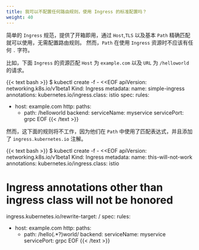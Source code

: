 ```yaml
---
title: 我可以不配置任何路由规则，使用 Ingress 的标准配置吗？
weight: 40
---
```


简单的 `Ingress` 规范，提供了开箱即用，通过 `Host`,`TLS` 以及基本 `Path` 精确匹配就可以使用，无需配置路由规则。
然而，`Path` 在使用 `Ingress` 资源时不应该有任何 `.` 字符。

比如，下面 `Ingress` 的资源匹配 `Host` 为 `example.com` 以及 `URL` 为 `/helloworld` 的请求。

{{< text bash >}}
$ kubectl create -f - <<EOF
apiVersion: networking.k8s.io/v1beta1
Kind: Ingress
metadata:
name: simple-ingress
annotations:
  kubernetes.io/ingress.class: istio
spec:
rules:
- host: example.com
  http:
    paths:
    - path: /helloworld
      backend:
        serviceName: myservice
        servicePort: grpc
EOF
{{< /text >}}

然而，这下面的规则将不工作，因为他们在 `Path` 中使用了匹配表达式，并且添加了 `ingress.kubernetes.io` 注解。

{{< text bash >}}
$ kubectl create -f - <<EOF
apiVersion: networking.k8s.io/v1beta1
Kind: Ingress
metadata:
name: this-will-not-work
annotations:
  kubernetes.io/ingress.class: istio
  # Ingress annotations other than ingress class will not be honored
  ingress.kubernetes.io/rewrite-target: /
spec:
rules:
- host: example.com
  http:
    paths:
    - path: /hello(.*?)world/
      backend:
        serviceName: myservice
        servicePort: grpc
EOF
{{< /text >}}
